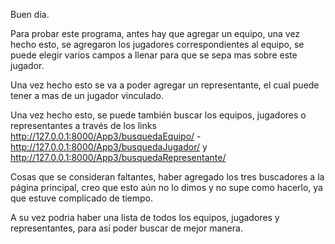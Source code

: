 Buen día.

Para probar este programa, antes hay que agregar un equipo, una vez hecho esto, se agregaron los jugadores correspondientes al equipo, se puede elegir varios campos a llenar para que se sepa mas sobre este jugador.

Una vez hecho esto se va a poder agregar un representante, el cual puede tener a mas de un jugador vinculado.

Una vez hecho esto, se puede también buscar los equipos, jugadores o representantes a través de los links http://127.0.0.1:8000/App3/busquedaEquipo/ - http://127.0.0.1:8000/App3/busquedaJugador/ y http://127.0.0.1:8000/App3/busquedaRepresentante/

Cosas que se consideran faltantes, haber agregado los tres buscadores a la página principal,
creo que esto aún no lo dimos y no supe como hacerlo, ya que estuve complicado de tiempo.

A su vez podria haber una lista de todos los equipos, jugadores y representantes, para así poder
buscar de mejor manera.